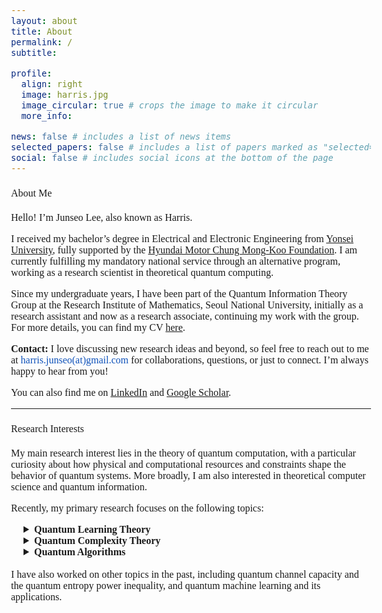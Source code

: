 ```yaml
---
layout: about
title: About
permalink: /
subtitle:

profile:
  align: right
  image: harris.jpg
  image_circular: true # crops the image to make it circular
  more_info:

news: false # includes a list of news items
selected_papers: false # includes a list of papers marked as "selected={true}"
social: false # includes social icons at the bottom of the page
---
```

<html>
    <head>
        <link rel="preconnect" href="https://fonts.googleapis.com">
        <link rel="preconnect" href="https://fonts.gstatic.com" crossorigin>
        <link href="https://fonts.googleapis.com/css2?family=Piazzolla:ital,opsz,wght@0,8..30,100..900;1,8..30,100..900&display=swap" rel="stylesheet">
        <style>
            body {
                font-family: "Piazzolla", serif;
                font-optical-sizing: auto;
                font-weight: 300;
                font-size: 1rem;
            }
            strong, b {
            font-weight: 700;
            }
            h1 { font-weight: 500; }
            h2 { font-weight: 500; }
            h3 { font-weight: 500; }
            h4, h5, h6 { font-weight: 500; }
        </style>
    </head>
</html>


#### About Me
Hello! I’m Junseo Lee, also known as Harris.

I received my bachelor’s degree in Electrical and Electronic Engineering from [Yonsei University](https://www.yonsei.ac.kr/en_sc/index.do), fully supported by the [Hyundai Motor Chung Mong-Koo Foundation](https://www.hyundai-cmkfoundation.org/en/main). I am currently fulfilling my mandatory national service through an alternative program, working as a research scientist in theoretical quantum computing. 

Since my undergraduate years, I have been part of the Quantum Information Theory Group at the Research Institute of Mathematics, Seoul National University, initially as a research assistant and now as a research associate, continuing my work with the group. For more details, you can find my CV [here](/assets/pdf/cv_harris_junseo.pdf).

<b>Contact:</b> I love discussing new research ideas and beyond, so feel free to reach out to me at <span style="color:#0F52BA;">harris.junseo(at)gmail.com</span> for collaborations, questions, or just to connect. I’m always happy to hear from you!

You can also find me on [LinkedIn](http://www.linkedin.com/in/harris-quantum) and [Google Scholar](https://scholar.google.co.kr/citations?user=mal5ZI8AAAAJ&hl=ko).

---
#### Research Interests
My main research interest lies in the theory of quantum computation, with a particular curiosity about how physical and computational resources and constraints shape the behavior of quantum systems. More broadly, I am also interested in theoretical computer science and quantum information.

Recently, my primary research focuses on the following topics:

<div style="padding-left: 20px;">
  <details>
    <summary><b>Quantum Learning Theory</b></summary>
    <p>
      I study efficient algorithms and lower bounds for learning and testing tasks 
      on both discrete and continuous-variable quantum systems, including quantum states, 
      unitaries, and channels. A central question I pursue is 
      <i>"how different resources affect the feasibility and complexity of extracting 
      information from quantum systems."</i>
    </p>
  </details>

  <details>
    <summary><b>Quantum Complexity Theory</b></summary>
    <p>
      I investigate the capabilities and limitations of quantum proof systems and 
      complexity classes, with particular attention to 
      <i>"how restrictions such as quantum advice, entanglement, or uniqueness conditions 
      change the computational power of quantum models."</i> 
      This includes studying quantum-classical separations and structural properties 
      of quantum complexity classes.
    </p>
  </details>

  <details>
    <summary><b>Quantum Algorithms</b></summary>
    <p>
      For me, learning theory represents the <i>“final step”</i> of quantum information 
      processing, while complexity theory provides the fundamental landscape of what 
      quantum computers can or cannot do. Building on these theoretical foundations, 
      I aim to design efficient quantum algorithms and protocols that leverage quantum 
      advantages in solving concrete problems, particularly in algebra, combinatorics, 
      and topology.
    </p>
  </details>
</div>

<br>
I have also worked on other topics in the past, including quantum channel capacity and the quantum entropy power inequality, and quantum machine learning and its applications.